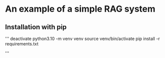 # An example of a simple RAG system


## Installation with pip

'''
deactivate
python3.10 -m venv venv
source venv/bin/activate
pip install -r requirements.txt

'''
